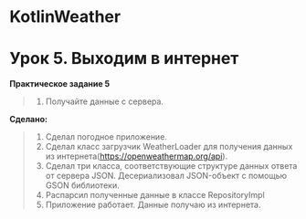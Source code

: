 # KotlinWeather

# Урок 5. Выходим в интернет


**Практическое задание 5**

> 1. Получайте данные с сервера.


**Сделано:** 


> 1. Сделал погодное приложение. 
> 2. Сделал класс загрузчик WeatherLoader для получения данных из интернета(https://openweathermap.org/api). 
> 3. Сделал три класса, соответствующие структуре данных ответа от сервера JSON. Десериализовал JSON-объект с помощью GSON библиотеки.
> 4. Распарсил полученные данные в классе RepositoryImpl
>  5. Приложение работает. Данные получаю из интернета.